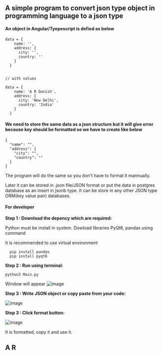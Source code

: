 ## A simple program to convert json type object in programming language to a json type

#### An object in Angular/Tyepescript is defied as below

```
data = {
    name: '',
    address: {
      city: '',
      country: ''
    }
  }


// with values

data = {
    name: 'A R Danish',
    address: {
      city: 'New Delhi',
      country: 'India'
    }
  }

```

#### We need to store the same data as a json structure but it will give error because key should be formatted so we have to create like below

```
{
  "name": "",
  "address": {
    "city": "",
    "country": ""
  }
}

```

The program will do the same so you don't have to format it mannually. 

Later it can be stored in .json file/JSON format or put the data in postgres database as an insert in jsonb type. It can be store in any other JSON type ORM(key value pair) databases.


#### For developer
 **Step 1 : Download the depency which are required:**
 <p>Python must be install in system. Dowload libraries PyQt6, pandas using command</p>
  <p>It is recommended to use virtual environment</p>

```
  pip install pandas
  pip install pyqt6
```

**Step 2 : Run using terminal:**

```
python3 Main.py
```
Window will appear
![image](https://github.com/helloardanish/JSON_TYPE_OBJECT_TO_JSON_FORMAT/assets/24757027/88b24a07-b0a5-4fdf-9d24-42ef792ca5b0)

**Step 3 : Write JSON object or copy paste from your code:**

![image](https://github.com/helloardanish/JSON_TYPE_OBJECT_TO_JSON_FORMAT/assets/24757027/596a30f6-a8df-4a86-8faf-097c3e802b22)

**Step 3 : Click format button:**

![image](https://github.com/helloardanish/JSON_TYPE_OBJECT_TO_JSON_FORMAT/assets/24757027/f48c0764-da40-4c9e-8f49-d23ffaba94e7)

It is formatted, copy it and use it.

## A R
